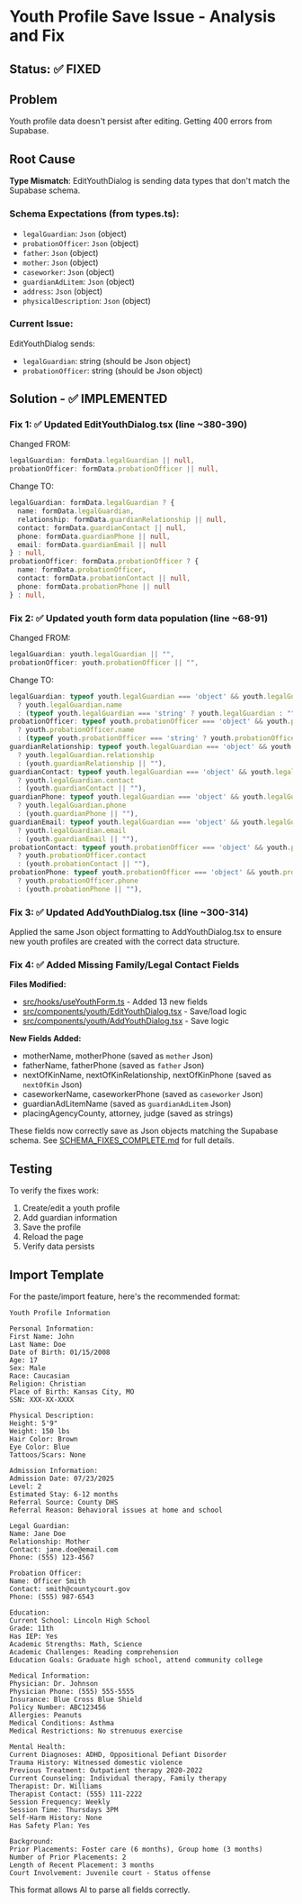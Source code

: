 # Youth Profile Save Issue - Analysis and Fix

## Status: ✅ FIXED

## Problem
Youth profile data doesn't persist after editing. Getting 400 errors from Supabase.

## Root Cause
**Type Mismatch**: EditYouthDialog is sending data types that don't match the Supabase schema.

### Schema Expectations (from types.ts):
- `legalGuardian`: `Json` (object)
- `probationOfficer`: `Json` (object)
- `father`: `Json` (object)
- `mother`: `Json` (object)
- `caseworker`: `Json` (object)
- `guardianAdLitem`: `Json` (object)
- `address`: `Json` (object)
- `physicalDescription`: `Json` (object)

### Current Issue:
EditYouthDialog sends:
- `legalGuardian`: string (should be Json object)
- `probationOfficer`: string (should be Json object)

## Solution - ✅ IMPLEMENTED

### Fix 1: ✅ Updated EditYouthDialog.tsx (line ~380-390)

Changed FROM:
```typescript
legalGuardian: formData.legalGuardian || null,
probationOfficer: formData.probationOfficer || null,
```

Change TO:
```typescript
legalGuardian: formData.legalGuardian ? {
  name: formData.legalGuardian,
  relationship: formData.guardianRelationship || null,
  contact: formData.guardianContact || null,
  phone: formData.guardianPhone || null,
  email: formData.guardianEmail || null
} : null,
probationOfficer: formData.probationOfficer ? {
  name: formData.probationOfficer,
  contact: formData.probationContact || null,
  phone: formData.probationPhone || null
} : null,
```

### Fix 2: ✅ Updated youth form data population (line ~68-91)

Changed FROM:
```typescript
legalGuardian: youth.legalGuardian || "",
probationOfficer: youth.probationOfficer || "",
```

Change TO:
```typescript
legalGuardian: typeof youth.legalGuardian === 'object' && youth.legalGuardian?.name
  ? youth.legalGuardian.name
  : (typeof youth.legalGuardian === 'string' ? youth.legalGuardian : ""),
probationOfficer: typeof youth.probationOfficer === 'object' && youth.probationOfficer?.name
  ? youth.probationOfficer.name
  : (typeof youth.probationOfficer === 'string' ? youth.probationOfficer : ""),
guardianRelationship: typeof youth.legalGuardian === 'object' && youth.legalGuardian?.relationship
  ? youth.legalGuardian.relationship
  : (youth.guardianRelationship || ""),
guardianContact: typeof youth.legalGuardian === 'object' && youth.legalGuardian?.contact
  ? youth.legalGuardian.contact
  : (youth.guardianContact || ""),
guardianPhone: typeof youth.legalGuardian === 'object' && youth.legalGuardian?.phone
  ? youth.legalGuardian.phone
  : (youth.guardianPhone || ""),
guardianEmail: typeof youth.legalGuardian === 'object' && youth.legalGuardian?.email
  ? youth.legalGuardian.email
  : (youth.guardianEmail || ""),
probationContact: typeof youth.probationOfficer === 'object' && youth.probationOfficer?.contact
  ? youth.probationOfficer.contact
  : (youth.probationContact || ""),
probationPhone: typeof youth.probationOfficer === 'object' && youth.probationOfficer?.phone
  ? youth.probationOfficer.phone
  : (youth.probationPhone || ""),
```

### Fix 3: ✅ Updated AddYouthDialog.tsx (line ~300-314)

Applied the same Json object formatting to AddYouthDialog.tsx to ensure new youth profiles are created with the correct data structure.

### Fix 4: ✅ Added Missing Family/Legal Contact Fields

**Files Modified:**
- [src/hooks/useYouthForm.ts](src/hooks/useYouthForm.ts) - Added 13 new fields
- [src/components/youth/EditYouthDialog.tsx](src/components/youth/EditYouthDialog.tsx) - Save/load logic
- [src/components/youth/AddYouthDialog.tsx](src/components/youth/AddYouthDialog.tsx) - Save logic

**New Fields Added:**
- motherName, motherPhone (saved as `mother` Json)
- fatherName, fatherPhone (saved as `father` Json)
- nextOfKinName, nextOfKinRelationship, nextOfKinPhone (saved as `nextOfKin` Json)
- caseworkerName, caseworkerPhone (saved as `caseworker` Json)
- guardianAdLitemName (saved as `guardianAdLitem` Json)
- placingAgencyCounty, attorney, judge (saved as strings)

These fields now correctly save as Json objects matching the Supabase schema. See [SCHEMA_FIXES_COMPLETE.md](SCHEMA_FIXES_COMPLETE.md) for full details.

## Testing

To verify the fixes work:
1. Create/edit a youth profile
2. Add guardian information
3. Save the profile
4. Reload the page
5. Verify data persists

## Import Template

For the paste/import feature, here's the recommended format:

```
Youth Profile Information

Personal Information:
First Name: John
Last Name: Doe
Date of Birth: 01/15/2008
Age: 17
Sex: Male
Race: Caucasian
Religion: Christian
Place of Birth: Kansas City, MO
SSN: XXX-XX-XXXX

Physical Description:
Height: 5'9"
Weight: 150 lbs
Hair Color: Brown
Eye Color: Blue
Tattoos/Scars: None

Admission Information:
Admission Date: 07/23/2025
Level: 2
Estimated Stay: 6-12 months
Referral Source: County DHS
Referral Reason: Behavioral issues at home and school

Legal Guardian:
Name: Jane Doe
Relationship: Mother
Contact: jane.doe@email.com
Phone: (555) 123-4567

Probation Officer:
Name: Officer Smith
Contact: smith@countycourt.gov
Phone: (555) 987-6543

Education:
Current School: Lincoln High School
Grade: 11th
Has IEP: Yes
Academic Strengths: Math, Science
Academic Challenges: Reading comprehension
Education Goals: Graduate high school, attend community college

Medical Information:
Physician: Dr. Johnson
Physician Phone: (555) 555-5555
Insurance: Blue Cross Blue Shield
Policy Number: ABC123456
Allergies: Peanuts
Medical Conditions: Asthma
Medical Restrictions: No strenuous exercise

Mental Health:
Current Diagnoses: ADHD, Oppositional Defiant Disorder
Trauma History: Witnessed domestic violence
Previous Treatment: Outpatient therapy 2020-2022
Current Counseling: Individual therapy, Family therapy
Therapist: Dr. Williams
Therapist Contact: (555) 111-2222
Session Frequency: Weekly
Session Time: Thursdays 3PM
Self-Harm History: None
Has Safety Plan: Yes

Background:
Prior Placements: Foster care (6 months), Group home (3 months)
Number of Prior Placements: 2
Length of Recent Placement: 3 months
Court Involvement: Juvenile court - Status offense
```

This format allows AI to parse all fields correctly.
